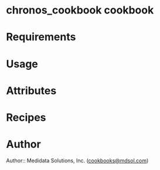 # chronos_cookbook cookbook

# Requirements

# Usage

# Attributes

# Recipes

# Author

Author:: Medidata Solutions, Inc. (<cookbooks@mdsol.com>)
